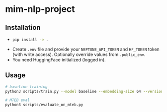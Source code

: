 # mim-nlp-project

## Installation

- ```bash
  pip install -e .
  ```
- Create `.env` file and provide your `NEPTUNE_API_TOKEN` and `HF_TOKEN` token (with write access). Optionally override values from `.public_env`.
- You need HuggingFace initialized (logged in).


## Usage

```bash
# baseline training
python3 scripts/train.py --model baseline --embedding-size 64 --version v2

# MTEB eval
python3 scripts/evaluate_on_mteb.py
````
